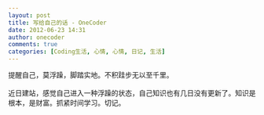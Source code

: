 ```yaml
---
layout: post
title: 写给自己的话 - OneCoder
date: 2012-06-23 14:31
author: onecoder
comments: true
categories: [Coding生活, 心情, 心情, 日记, 生活]
---
```

提醒自己，莫浮躁，脚踏实地。不积跬步无以至千里。<br />
<br />
近日建站，感觉自己进入一种浮躁的状态，自己知识也有几日没有更新了。知识是根本，是财富。抓紧时间学习。切记。<br />
<br />

